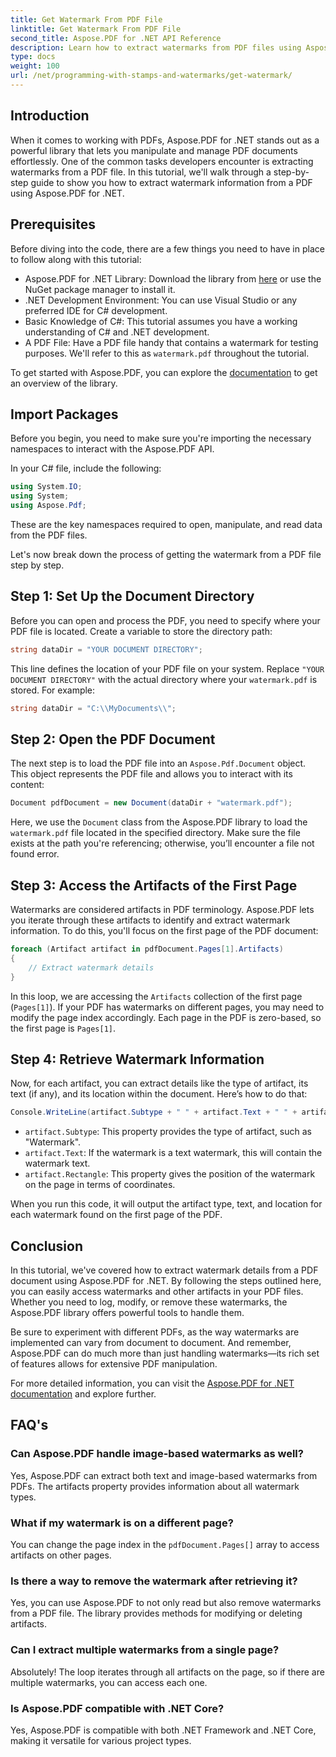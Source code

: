 ```yaml
---
title: Get Watermark From PDF File
linktitle: Get Watermark From PDF File
second_title: Aspose.PDF for .NET API Reference
description: Learn how to extract watermarks from PDF files using Aspose.PDF for .NET with a step-by-step guide. Detailed tutorial for watermark extraction.
type: docs
weight: 100
url: /net/programming-with-stamps-and-watermarks/get-watermark/
---
```

## Introduction

When it comes to working with PDFs, Aspose.PDF for .NET stands out as a powerful library that lets you manipulate and manage PDF documents effortlessly. One of the common tasks developers encounter is extracting watermarks from a PDF file. In this tutorial, we'll walk through a step-by-step guide to show you how to extract watermark information from a PDF using Aspose.PDF for .NET.

## Prerequisites

Before diving into the code, there are a few things you need to have in place to follow along with this tutorial:

- Aspose.PDF for .NET Library: Download the library from [here](https://releases.aspose.com/pdf/net/) or use the NuGet package manager to install it.
- .NET Development Environment: You can use Visual Studio or any preferred IDE for C# development.
- Basic Knowledge of C#: This tutorial assumes you have a working understanding of C# and .NET development.
- A PDF File: Have a PDF file handy that contains a watermark for testing purposes. We'll refer to this as `watermark.pdf` throughout the tutorial.

To get started with Aspose.PDF, you can explore the [documentation](https://reference.aspose.com/pdf/net/) to get an overview of the library.

## Import Packages

Before you begin, you need to make sure you're importing the necessary namespaces to interact with the Aspose.PDF API. 

In your C# file, include the following:

```csharp
using System.IO;
using System;
using Aspose.Pdf;
```

These are the key namespaces required to open, manipulate, and read data from the PDF files.

Let's now break down the process of getting the watermark from a PDF file step by step.

## Step 1: Set Up the Document Directory

Before you can open and process the PDF, you need to specify where your PDF file is located. Create a variable to store the directory path:

```csharp
string dataDir = "YOUR DOCUMENT DIRECTORY";
```

This line defines the location of your PDF file on your system. Replace `"YOUR DOCUMENT DIRECTORY"` with the actual directory where your `watermark.pdf` is stored. For example:

```csharp
string dataDir = "C:\\MyDocuments\\";
```

## Step 2: Open the PDF Document

The next step is to load the PDF file into an `Aspose.Pdf.Document` object. This object represents the PDF file and allows you to interact with its content:

```csharp
Document pdfDocument = new Document(dataDir + "watermark.pdf");
```

Here, we use the `Document` class from the Aspose.PDF library to load the `watermark.pdf` file located in the specified directory. Make sure the file exists at the path you're referencing; otherwise, you’ll encounter a file not found error.

## Step 3: Access the Artifacts of the First Page

Watermarks are considered artifacts in PDF terminology. Aspose.PDF lets you iterate through these artifacts to identify and extract watermark information. To do this, you'll focus on the first page of the PDF document:

```csharp
foreach (Artifact artifact in pdfDocument.Pages[1].Artifacts)
{
    // Extract watermark details
}
```

In this loop, we are accessing the `Artifacts` collection of the first page (`Pages[1]`). If your PDF has watermarks on different pages, you may need to modify the page index accordingly. Each page in the PDF is zero-based, so the first page is `Pages[1]`.

## Step 4: Retrieve Watermark Information

Now, for each artifact, you can extract details like the type of artifact, its text (if any), and its location within the document. Here’s how to do that:

```csharp
Console.WriteLine(artifact.Subtype + " " + artifact.Text + " " + artifact.Rectangle);
```

- `artifact.Subtype`: This property provides the type of artifact, such as "Watermark".
- `artifact.Text`: If the watermark is a text watermark, this will contain the watermark text.
- `artifact.Rectangle`: This property gives the position of the watermark on the page in terms of coordinates.

When you run this code, it will output the artifact type, text, and location for each watermark found on the first page of the PDF.

## Conclusion

In this tutorial, we've covered how to extract watermark details from a PDF document using Aspose.PDF for .NET. By following the steps outlined here, you can easily access watermarks and other artifacts in your PDF files. Whether you need to log, modify, or remove these watermarks, the Aspose.PDF library offers powerful tools to handle them.

Be sure to experiment with different PDFs, as the way watermarks are implemented can vary from document to document. And remember, Aspose.PDF can do much more than just handling watermarks—its rich set of features allows for extensive PDF manipulation.

For more detailed information, you can visit the [Aspose.PDF for .NET documentation](https://reference.aspose.com/pdf/net/) and explore further.

## FAQ's

### Can Aspose.PDF handle image-based watermarks as well?
Yes, Aspose.PDF can extract both text and image-based watermarks from PDFs. The artifacts property provides information about all watermark types.

### What if my watermark is on a different page?
You can change the page index in the `pdfDocument.Pages[]` array to access artifacts on other pages.

### Is there a way to remove the watermark after retrieving it?
Yes, you can use Aspose.PDF to not only read but also remove watermarks from a PDF file. The library provides methods for modifying or deleting artifacts.

### Can I extract multiple watermarks from a single page?
Absolutely! The loop iterates through all artifacts on the page, so if there are multiple watermarks, you can access each one.

### Is Aspose.PDF compatible with .NET Core?
Yes, Aspose.PDF is compatible with both .NET Framework and .NET Core, making it versatile for various project types.
